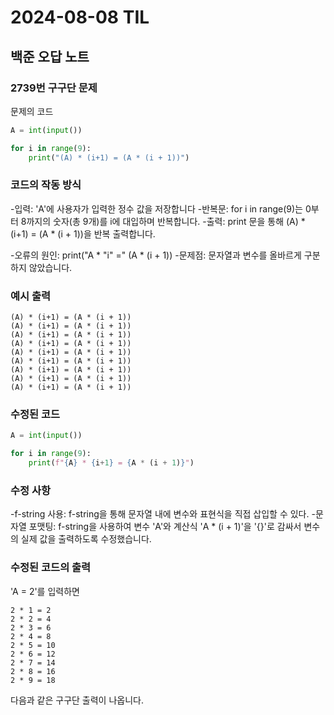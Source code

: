 # 2024-08-08 TIL

## 백준 오답 노트

### 2739번 구구단 문제
문제의 코드
```python
A = int(input())

for i in range(9):
	print("(A) * (i+1) = (A * (i + 1))")
```
### 코드의 작동 방식
-입력: 'A'에 사용자가 입력한 정수 값을 저장합니다
-반복문: for i in range(9)는 0부터 8까지의 숫자(총 9개)를 i에 대입하며 반복합니다.
-출력: print 문을 통해 (A) * (i+1) = (A * (i + 1))을 반복 출력합니다.

-오류의 원인: print("A * "i" =" (A * (i + 1))
-문제점: 문자열과 변수를 올바르게 구분하지 않았습니다.

### 예시 출력
```
(A) * (i+1) = (A * (i + 1))
(A) * (i+1) = (A * (i + 1))
(A) * (i+1) = (A * (i + 1))
(A) * (i+1) = (A * (i + 1))
(A) * (i+1) = (A * (i + 1))
(A) * (i+1) = (A * (i + 1))
(A) * (i+1) = (A * (i + 1))
(A) * (i+1) = (A * (i + 1))
(A) * (i+1) = (A * (i + 1))
```

### 수정된 코드
```python
A = int(input())

for i in range(9):
	print(f"{A} * {i+1} = {A * (i + 1)}")
```
### 수정 사항

-f-string 사용: f-string을 통해 문자열 내에 변수와 표현식을 직접 삽입할 수 있다.
-문자열 포맷팅: f-string을 사용하여 변수 'A'와 계산식 'A * (i + 1)'을 '{}'로 감싸서 변수의 실제 값을 출력하도록 수정했습니다.

### 수정된 코드의 출력
'A = 2'를 입력하면
```
2 * 1 = 2
2 * 2 = 4
2 * 3 = 6
2 * 4 = 8
2 * 5 = 10
2 * 6 = 12
2 * 7 = 14
2 * 8 = 16
2 * 9 = 18
```
다음과 같은 구구단 출력이 나옵니다.
